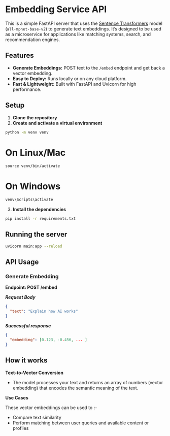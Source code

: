 # Embedding Service API

This is a simple FastAPI server that uses the [Sentence Transformers](https://www.sbert.net/) model (`all-mpnet-base-v2`) to generate text embeddings. It’s designed to be used as a microservice for applications like matching systems, search, and recommendation engines.

## Features

- **Generate Embeddings:** POST text to the `/embed` endpoint and get back a vector embedding.
- **Easy to Deploy:** Runs locally or on any cloud platform.
- **Fast & Lightweight:** Built with FastAPI and Uvicorn for high performance.

## Setup

1. **Clone the repository**
2. **Create and activate a virtual environment**
   
```bash
python -m venv venv
``` 
# On Linux/Mac
```
source venv/bin/activate
```
# On Windows
```bash
venv\Scripts\activate
```
3. **Install the dependencies**
```bash
pip install -r requirements.txt
```
## Running the server
```bash
uvicorn main:app --reload
```
## API Usage
### Generate Embedding
**Endpoint: POST /embed**

***Request Body***
```json
{
  "text": "Explain how AI works"
}
```
***Successful response***
```json
{
  "embedding": [0.123, -0.456, ... ]
}
```
## How it works
**Text-to-Vector Conversion**
- The model processes your text and returns an array of numbers (vector embedding) that encodes the semantic meaning of the text.

**Use Cases**

These vector embeddings can be used to :-
- Compare text similarity
- Perform matching between user queries and available content or profiles



